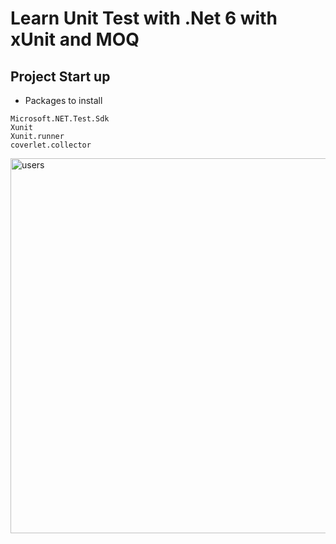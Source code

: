 # Learn Unit Test with .Net 6 with xUnit and MOQ


## Project Start up

- Packages to install
```
Microsoft.NET.Test.Sdk
Xunit
Xunit.runner
coverlet.collector
```

<img src="/pictures/users.png" title="users"  width="600">
